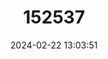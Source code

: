 ---
title: "152537"
category: "Echinocactus platyacanthus"
draft: false
date: 2024-02-22 13:03:51
languages:
  Spanish; Castilian: ["Biznaga de Acitrón", "Biznaga Burra"]
---